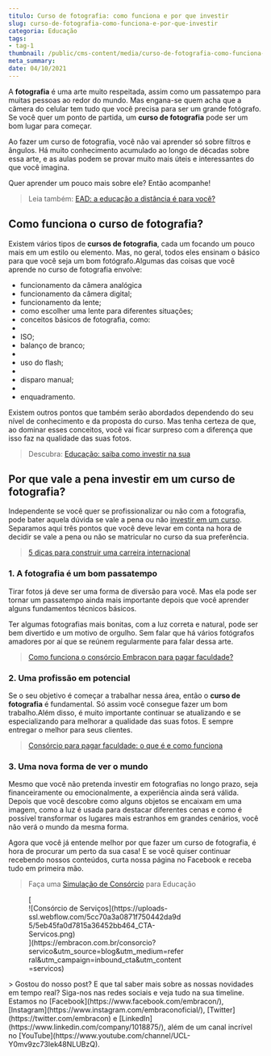 ```yaml
---
titulo: Curso de fotografia: como funciona e por que investir
slug: curso-de-fotografia-como-funciona-e-por-que-investir
categoria: Educação
tags:
- tag-1
thumbnail: /public/cms-content/media/curso-de-fotografia-como-funciona-e-por-que-investir.jpeg
meta_summary: 
date: 04/10/2021
---
```

A **fotografia** é uma arte muito respeitada, assim como um passatempo para muitas pessoas ao redor do mundo. Mas engana-se quem acha que a câmera do celular tem tudo que você precisa para ser um grande fotógrafo. Se você quer um ponto de partida, um **curso de fotografia** pode ser um bom lugar para começar.

Ao fazer um curso de fotografia, você não vai aprender só sobre filtros e ângulos. Há muito conhecimento acumulado ao longo de décadas sobre essa arte, e as aulas podem se provar muito mais úteis e interessantes do que você imagina.

Quer aprender um pouco mais sobre ele? Então acompanhe!

> Leia também: [EAD: a educação a distância é para você?](https://www.embracon.com.br/blog/ead-a-educacao-a-distancia-e-para-voce)

Como funciona o curso de fotografia?
------------------------------------

Existem vários tipos de **cursos de fotografia**, cada um focando um pouco mais em um estilo ou elemento. Mas, no geral, todos eles ensinam o básico para que você seja um bom fotógrafo.Algumas das coisas que você aprende no curso de fotografia envolve:

- funcionamento da câmera analógica
- funcionamento da câmera digital;
- funcionamento da lente;
- como escolher uma lente para diferentes situações;
- conceitos básicos de fotografia, como:
- 
- ISO;
- balanço de branco;
- 
- uso do flash;
- 
- disparo manual;
- 
- enquadramento.

Existem outros pontos que também serão abordados dependendo do seu nível de conhecimento e da proposta do curso. Mas tenha certeza de que, ao dominar esses conceitos, você vai ficar surpreso com a diferença que isso faz na qualidade das suas fotos.

> Descubra: [Educação: saiba como investir na sua](https://www.embracon.com.br/blog/educacao-saiba-como-investir-na-sua)

Por que vale a pena investir em um curso de fotografia?
-------------------------------------------------------

Independente se você quer se profissionalizar ou não com a fotografia, pode bater aquela dúvida se vale a pena ou não [investir em um curso](https://www.embracon.com.br/blog/7-sinais-de-que-e-hora-de-investir-em-atualizacao-na-carreira). Separamos aqui três pontos que você deve levar em conta na hora de decidir se vale a pena ou não se matricular no curso da sua preferência.

> [5 dicas para construir uma carreira internacional](https://www.embracon.com.br/blog/5-dicas-para-construir-uma-carreira-internacional)

### 1. A fotografia é um bom passatempo

Tirar fotos já deve ser uma forma de diversão para você. Mas ela pode ser tornar um passatempo ainda mais importante depois que você aprender alguns fundamentos técnicos básicos.

Ter algumas fotografias mais bonitas, com a luz correta e natural, pode ser bem divertido e um motivo de orgulho. Sem falar que há vários fotógrafos amadores por aí que se reúnem regularmente para falar dessa arte.

> [Como funciona o consórcio Embracon para pagar faculdade?](https://www.embracon.com.br/blog/como-funciona-o-consorcio-embracon-para-pagar-faculdade)

### 2. Uma profissão em potencial

Se o seu objetivo é começar a trabalhar nessa área, então o **curso de fotografia** é fundamental. Só assim você consegue fazer um bom trabalho.Além disso, é muito importante continuar se atualizando e se especializando para melhorar a qualidade das suas fotos. E sempre entregar o melhor para seus clientes.

> [Consórcio para pagar faculdade: o que é e como funciona](https://www.embracon.com.br/blog/consorcio-embracon-para-pagar-faculdade)

### 3. Uma nova forma de ver o mundo

Mesmo que você não pretenda investir em fotografias no longo prazo, seja financeiramente ou emocionalmente, a experiência ainda será válida. Depois que você descobre como alguns objetos se encaixam em uma imagem, como a luz é usada para destacar diferentes cenas e como é possível transformar os lugares mais estranhos em grandes cenários, você não verá o mundo da mesma forma.

Agora que você já entende melhor por que fazer um curso de fotografia, é hora de procurar um perto da sua casa! E se você quiser continuar recebendo nossos conteúdos, curta nossa página no Facebook e receba tudo em primeira mão.

> Faça uma [Simulação de Consórcio](https://www.embracon.com.br/consorcio-servicos) para Educação

<figure class="w-richtext-figure-type-image w-richtext-align-center" style="max-width:310px">[<div>![Consórcio de Serviços](https://uploads-ssl.webflow.com/5cc70a3a0871f750442da9d5/5eb45fa0d7815a36452bb464_CTA-Servicos.png)</div>](https://embracon.com.br/consorcio?servico&utm_source=blog&utm_medium=referral&utm_campaign=inbound_cta&utm_content=servicos)</figure>> Gostou do nosso post? E que tal saber mais sobre as nossas novidades em tempo real? Siga-nos nas redes sociais e veja tudo na sua timeline. Estamos no [Facebook](https://www.facebook.com/embracon/), [Instagram](https://www.instagram.com/embraconoficial/), [Twitter](https://twitter.com/embracon) e [LinkedIn](https://www.linkedin.com/company/1018875/), além de um canal incrível no [YouTube](https://www.youtube.com/channel/UCL-Y0mv9zc73Iek48NLUBzQ).
